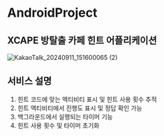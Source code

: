 # AndroidProject

## XCAPE 방탈출 카페 힌트 어플리케이션

![KakaoTalk_20240911_151600065 (2)](https://github.com/user-attachments/assets/d3123067-824e-4f70-87c8-7d4b0f96f2d7)

## 서비스 설명

1) 힌트 코드에 맞는 액티비티 표시 및 힌트 사용 횟수 추적
2) 힌트 액티비티에서 진행도 표시 및 정답 확인 가능
3) 백그라운드에서 실행되는 타이머 기능
4) 힌트 사용 횟수 및 타이머 초기화 
